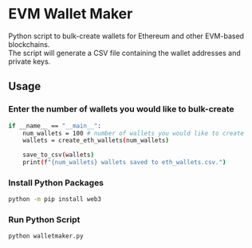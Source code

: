 # EVM Wallet Maker

Python script to bulk-create wallets for Ethereum and other EVM-based blockchains. <br /> 
The script will generate a CSV file containing the wallet addresses and private keys.

## Usage

### Enter the number of wallets you would like to bulk-create
```bash
if __name__ == "__main__":
    num_wallets = 100 # number of wallets you would like to create
    wallets = create_eth_wallets(num_wallets)

    save_to_csv(wallets)
    print(f"{num_wallets} wallets saved to eth_wallets.csv.")
```

### Install Python Packages
```bash
python -m pip install web3
```

### Run Python Script
```bash
python walletmaker.py
```
